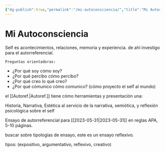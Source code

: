 ```yaml
---
{"dg-publish":true,"permalink":"/mi-autoconsciencia/","title":"Mi Autoconsciencia","tags":["Idea,"],"created":"2023-05-17T08:21:32.745-05:00","updated":"2023-05-17T08:35:52.256-05:00"}
---
```



# Mi Autoconsciencia

Self es acontecimientos, relaciones, memoria y experiencia. de ahí investigo para el autorreferencial.

	Preguntas orientadoras:

	
- ¿Por qué soy cómo soy?
- ¿Por qué percibo cómo percibo? 
- ¿Por qué creo lo qué creo?
- ¿Por qué cómunico cómo comunico? (cómo proyecto el self al mundo)

el [[Autoref.\|Autoref.]] tiene cómo herramientas y presentación una:

Historia, Narrativa, Estética al servicio de la narrativa, semiótica, y reflexión psicológica sobre el self

Ensayo de autorreferencial para [[2023-05-31\|2023-05-31]] en reglas APA, 5-10 páginas.

buscar sobre tipologías de ensayo, este es un ensayo reflexivo.

tipos: (expositivo, argumentativo, reflexivo, creativo)
